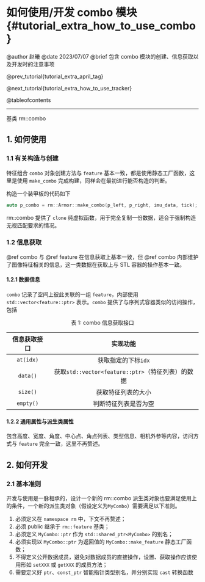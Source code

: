 如何使用/开发 combo 模块 {#tutorial_extra_how_to_use_combo}
============

@author 赵曦
@date 2023/07/07
@brief 包含 combo 模块的创建、信息获取以及开发时的注意事项

@prev_tutorial{tutorial_extra_april_tag}

@next_tutorial{tutorial_extra_how_to_use_tracker}

@tableofcontents

------

基类 rm::combo

## 1. 如何使用

### 1.1 有关构造与创建

特征组合 `combo` 对象创建方法与 `feature` 基本一致，都是使用静态工厂函数，这里是使用 `make_combo` 完成构建，同样会在最初进行能否构造的判断。

构造一个装甲板的代码如下

```cpp
auto p_combo = rm::Armor::make_combo(p_left, p_right, imu_data, tick);
```

rm::combo 提供了 `clone` 纯虚拟函数，用于完全复制一份数据，适合于强制构造无视匹配要求的情况。

### 1.2 信息获取

@ref combo 与 @ref feature 在信息获取上基本一致，但 @ref combo 内部维护了图像特征相关的信息，这一类数据在获取上与 STL 容器的操作基本一致。

#### 1.2.1 数据信息

`combo` 记录了空间上彼此关联的一组 `feature`，内部使用 `std::vector<feature::ptr>` 表示。`combo` 提供了与序列式容器类似的访问操作，包括

<div class="full_width_table">

<center>

表 1: combo 信息获取接口

</center>

| 信息获取接口 |                     实现功能                      |
| :----------: | :-----------------------------------------------: |
|  `at(idx)`   |                获取指定的下标`idx`                |
|   `data()`   | 获取`std::vector<feature::ptr>`（特征列表）的数据 |
|   `size()`   |                获取特征列表的大小                 |
|  `empty()`   |               判断特征列表是否为空                |

</div>

#### 1.2.2 通用属性与派生类属性

包含高度、宽度、角度、中心点、角点列表、类型信息、相机外参等内容，访问方式与 `feature` 完全一致，这里不再赘述。

## 2. 如何开发

### 2.1 基本准则

开发与使用是一脉相承的，设计一个新的 rm::combo 派生类对象也要满足使用上的条件，一个新的派生类对象（假设定义为`MyCombo`）需要满足以下准则。

1. 必须定义在 `namespace rm` 中，下文不再赘述；
2. 必须 public 继承于 `rm::feature` 基类；
3. 必须定义 `MyCombo::ptr` 作为 `std::shared_ptr<MyCombo>` 的别名；
4. 必须实现以 `MyCombo::ptr` 为返回值的 `MyCombo::make_feature` 静态工厂函数；
5. 不得定义公开数据成员，避免对数据成员的直接操作，设置、获取操作应该使用形如 `setXXX` 或 `getXXX` 的成员方法；
6. 需要定义好 `ptr`、`const_ptr` 智能指针类型别名，并分别实现 `cast` 转换函数
